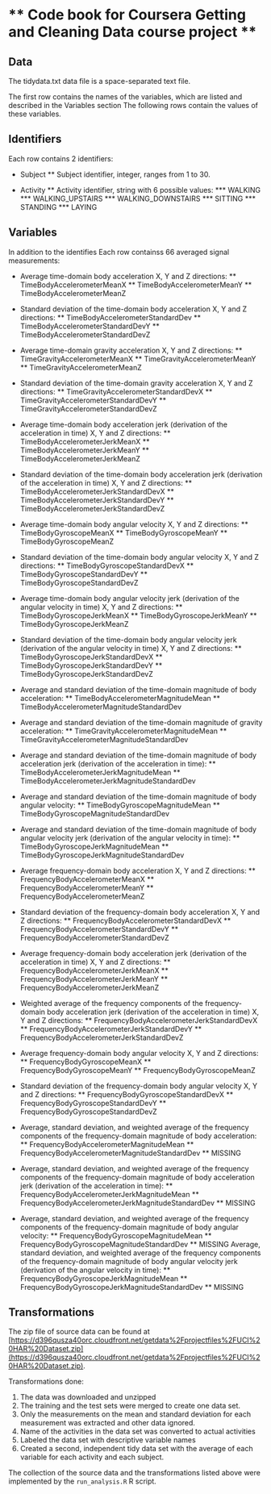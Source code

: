 # ** Code book for Coursera Getting and Cleaning Data course project **

## Data
The tidydata.txt data file is a space-separated text file.

The first row contains the names of the variables, which are listed and described in the Variables section
The following rows contain the values of these variables.

## Identifiers

Each row contains 2 identifiers:

   * Subject
    ** Subject identifier, integer, ranges from 1 to 30.

   * Activity
    ** Activity identifier, string with 6 possible values:
        *** WALKING
        *** WALKING_UPSTAIRS
        *** WALKING_DOWNSTAIRS
        *** SITTING
        *** STANDING
        *** LAYING
        
## Variables

In addition to the identifies Each row containss 66 averaged signal measurements:

* Average time-domain body acceleration X, Y and Z directions:
** TimeBodyAccelerometerMeanX
** TimeBodyAccelerometerMeanY
** TimeBodyAccelerometerMeanZ

* Standard deviation of the time-domain body acceleration X, Y and Z directions:
** TimeBodyAccelerometerStandardDev
** TimeBodyAccelerometerStandardDevY
** TimeBodyAccelerometerStandardDevZ

* Average time-domain gravity acceleration X, Y and Z directions:
** TimeGravityAccelerometerMeanX
** TimeGravityAccelerometerMeanY
** TimeGravityAccelerometerMeanZ
* Standard deviation of the time-domain gravity acceleration X, Y and Z directions:
** TimeGravityAccelerometerStandardDevX
** TimeGravityAccelerometerStandardDevY
** TimeGravityAccelerometerStandardDevZ
* Average time-domain body acceleration jerk (derivation of the acceleration in time) X, Y and Z directions:
** TimeBodyAccelerometerJerkMeanX
** TimeBodyAccelerometerJerkMeanY
** TimeBodyAccelerometerJerkMeanZ
* Standard deviation of the time-domain body acceleration jerk (derivation of the acceleration in time) X, Y and Z directions:
** TimeBodyAccelerometerJerkStandardDevX
** TimeBodyAccelerometerJerkStandardDevY
** TimeBodyAccelerometerJerkStandardDevZ
* Average time-domain body angular velocity X, Y and Z directions:
** TimeBodyGyroscopeMeanX
** TimeBodyGyroscopeMeanY
** TimeBodyGyroscopeMeanZ
* Standard deviation of the time-domain body angular velocity X, Y and Z directions:
** TimeBodyGyroscopeStandardDevX
** TimeBodyGyroscopeStandardDevY
** TimeBodyGyroscopeStandardDevZ
* Average time-domain body angular velocity jerk (derivation of the angular velocity in time) X, Y and Z directions:
** TimeBodyGyroscopeJerkMeanX
** TimeBodyGyroscopeJerkMeanY
** TimeBodyGyroscopeJerkMeanZ
* Standard deviation of the time-domain body angular velocity jerk (derivation of the angular velocity in time) X, Y and Z directions:
** TimeBodyGyroscopeJerkStandardDevX
** TimeBodyGyroscopeJerkStandardDevY
** TimeBodyGyroscopeJerkStandardDevZ
* Average and standard deviation of the time-domain magnitude of body acceleration:
** TimeBodyAccelerometerMagnitudeMean
** TimeBodyAccelerometerMagnitudeStandardDev
* Average and standard deviation of the time-domain magnitude of gravity acceleration:
** TimeGravityAccelerometerMagnitudeMean
** TimeGravityAccelerometerMagnitudeStandardDev
* Average and standard deviation of the time-domain magnitude of body acceleration jerk (derivation of the acceleration in time):
** TimeBodyAccelerometerJerkMagnitudeMean
** TimeBodyAccelerometerJerkMagnitudeStandardDev
* Average and standard deviation of the time-domain magnitude of body angular velocity:
** TimeBodyGyroscopeMagnitudeMean
** TimeBodyGyroscopeMagnitudeStandardDev
* Average and standard deviation of the time-domain magnitude of body angular velocity jerk (derivation of the angular velocity in time):
** TimeBodyGyroscopeJerkMagnitudeMean
** TimeBodyGyroscopeJerkMagnitudeStandardDev
* Average frequency-domain body acceleration X, Y and Z directions:
** FrequencyBodyAccelerometerMeanX
** FrequencyBodyAccelerometerMeanY
** FrequencyBodyAccelerometerMeanZ
*  Standard deviation of the frequency-domain body acceleration X, Y and Z directions:
** FrequencyBodyAccelerometerStandardDevX
** FrequencyBodyAccelerometerStandardDevY
** FrequencyBodyAccelerometerStandardDevZ
*  Average frequency-domain body acceleration jerk (derivation of the acceleration in time) X, Y and Z directions:
** FrequencyBodyAccelerometerJerkMeanX
** FrequencyBodyAccelerometerJerkMeanY
** FrequencyBodyAccelerometerJerkMeanZ
* Weighted average of the frequency components of the frequency-domain body acceleration jerk (derivation of the acceleration in time) X, Y and Z directions:
** FrequencyBodyAccelerometerJerkStandardDevX
** FrequencyBodyAccelerometerJerkStandardDevY
** FrequencyBodyAccelerometerJerkStandardDevZ
* Average frequency-domain body angular velocity X, Y and Z directions:
** FrequencyBodyGyroscopeMeanX
** FrequencyBodyGyroscopeMeanY
** FrequencyBodyGyroscopeMeanZ
* Standard deviation of the frequency-domain body angular velocity X, Y and Z directions:
** FrequencyBodyGyroscopeStandardDevX
** FrequencyBodyGyroscopeStandardDevY
** FrequencyBodyGyroscopeStandardDevZ
* Average, standard deviation, and weighted average of the frequency components of the frequency-domain magnitude of body acceleration:
** FrequencyBodyAccelerometerMagnitudeMean
** FrequencyBodyAccelerometerMagnitudeStandardDev
** MISSING
* Average, standard deviation, and weighted average of the frequency components of the frequency-domain magnitude of body acceleration jerk (derivation of the acceleration in time):
** FrequencyBodyAccelerometerJerkMagnitudeMean
** FrequencyBodyAccelerometerJerkMagnitudeStandardDev
** MISSING
* Average, standard deviation, and weighted average of the frequency components of the frequency-domain magnitude of body angular velocity:
** FrequencyBodyGyroscopeMagnitudeMean
** FrequencyBodyGyroscopeMagnitudeStandardDev
** MISSING
Average, standard deviation, and weighted average of the frequency components of the frequency-domain magnitude of body angular velocity jerk (derivation of the angular velocity in time):
** FrequencyBodyGyroscopeJerkMagnitudeMean
** FrequencyBodyGyroscopeJerkMagnitudeStandardDev
** MISSING

## Transformations 

The zip file of source data can be found at [https://d396qusza40orc.cloudfront.net/getdata%2Fprojectfiles%2FUCI%20HAR%20Dataset.zip](https://d396qusza40orc.cloudfront.net/getdata%2Fprojectfiles%2FUCI%20HAR%20Dataset.zip).

Transformations done:

1. The data was downloaded and unzipped 
1. The training and the test sets were merged to create one data set.
1. Only the measurements on the mean and standard deviation for each measurement was extracted and other data ignored.
1. Name of the activities in the data set was converted to actual activities
1. Labeled the data set with descriptive variable names
1. Created a second, independent tidy data set with the average of each variable for each activity and each subject.

The collection of the source data and the transformations listed above were implemented by the `run_analysis.R` R script.
